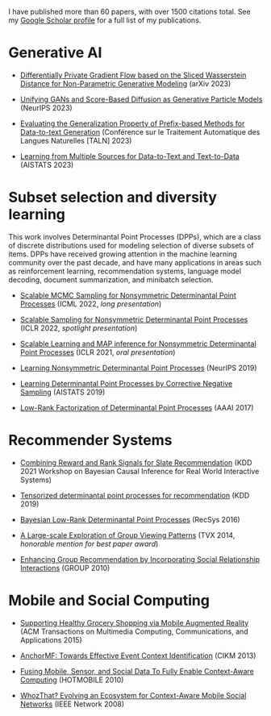I have published more than 60 papers, with over 1500 citations total. See my [Google Scholar profile](https://scholar.google.com/citations?hl=en&user=NX6eiWYAAAAJ) for a full list of my publications.

# Generative AI

- [Differentially Private Gradient Flow based on the Sliced Wasserstein Distance for Non-Parametric Generative Modeling](https://arxiv.org/abs/2312.08227) (arXiv 2023)

- [Unifying GANs and Score-Based Diffusion as Generative Particle Models](https://arxiv.org/abs/2305.16150) (NeurIPS 2023)

- [Evaluating the Generalization Property of Prefix-based Methods for Data-to-text Generation](https://hal.science/hal-04130205/) (Conférence sur le Traitement Automatique des Langues Naturelles [TALN] 2023)

- [Learning from Multiple Sources for Data-to-Text and Text-to-Data](https://arxiv.org/abs/2302.11269) (AISTATS 2023)

# Subset selection and diversity learning

This work involves Determinantal Point Processes (DPPs), which are a class of discrete distributions used for modeling selection of diverse subsets of items. DPPs have received growing attention in the machine learning community over the past decade, and have many applications in areas such as reinforcement learning, recommendation systems, language model decoding, document summarization, and minibatch selection.

- [Scalable MCMC Sampling for Nonsymmetric Determinantal Point Processes](https://arxiv.org/abs/2207.00486) (ICML 2022, *long presentation*)

- [Scalable Sampling for Nonsymmetric Determinantal Point Processes](https://arxiv.org/abs/2201.08417) (ICLR 2022, *spotlight presentation*)

- [Scalable Learning and MAP inference for Nonsymmetric Determinantal Point Processes](https://arxiv.org/abs/2006.09862) (ICLR 2021, *oral presentation*)

- [Learning Nonsymmetric Determinantal Point Processes](https://arxiv.org/abs/1905.12962) (NeurIPS 2019)

- [Learning Determinantal Point Processes by Corrective Negative Sampling](https://arxiv.org/abs/1802.05649) (AISTATS 2019)

- [Low-Rank Factorization of Determinantal Point Processes](https://ojs.aaai.org/index.php/AAAI/article/view/10869) (AAAI 2017)

# Recommender Systems

- [Combining Reward and Rank Signals for Slate Recommendation](https://arxiv.org/abs/2107.12455) (KDD 2021 Workshop on Bayesian Causal Inference for Real World Interactive Systems)

- [Tensorized determinantal point processes for recommendation](https://cgartrel.github.io/papers/tensorized-DPPs.pdf) (KDD 2019)

- [Bayesian Low-Rank Determinantal Point Processes](https://cgartrel.github.io/papers/Bayesian-low-rank-DPPs.pdf) (RecSys 2016)

- [A Large-scale Exploration of Group Viewing Patterns](https://cgartrel.github.io/papers/group-viewing-patterns.pdf) (TVX 2014, *honorable mention for best paper award*)

- [Enhancing Group Recommendation by Incorporating Social Relationship Interactions](https://home.cs.colorado.edu/~rhan/Papers/Group2010_submitted-camera-ready.pdf) (GROUP 2010)

# Mobile and Social Computing

- [Supporting Healthy Grocery Shopping via Mobile Augmented Reality](https://cgartrel.github.io/papers/healthy-grocery-shopping.pdf) (ACM Transactions on Multimedia Computing, Communications, and Applications 2015)

- [AnchorMF: Towards Effective Event Context Identification](https://cgartrel.github.io/papers/AnchorMF.pdf) (CIKM 2013)

- [Fusing Mobile, Sensor, and Social Data To Fully Enable Context-Aware Computing](https://cgartrel.github.io/papers/beachHOTMOBILE10.pdf) (HOTMOBILE 2010)

- [WhozThat? Evolving an Ecosystem for Context-Aware Mobile Social Networks](https://home.cs.colorado.edu/~rhan/Papers/IEEE_Network_WhozThat_rhan2.pdf) (IEEE Network 2008)

